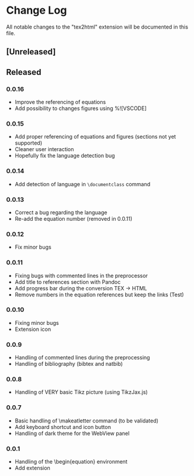 # Change Log

All notable changes to the "tex2html" extension will be documented in this file.

## [Unreleased]

## Released

### 0.0.16

- Improve the referencing of equations
- Add possibility to changes figures using %![VSCODE]

### 0.0.15

- Add proper referencing of equations and figures (sections not yet supported)
- Cleaner user interaction
- Hopefully fix the language detection bug 

### 0.0.14

- Add detection of language in `\documentclass` command

### 0.0.13

- Correct a bug regarding the language
- Re-add the equation number (removed in 0.0.11)

### 0.0.12

- Fix minor bugs

### 0.0.11

- Fixing bugs with commented lines in the preprocessor
- Add title to references section with Pandoc
- Add progress bar during the conversion TEX -> HTML
- Remove numbers in the equation references but keep the links (Test)

### 0.0.10

- Fixing minor bugs
- Extension icon

### 0.0.9

- Handling of commented lines during the preprocessing
- Handling of bibliography (bibtex and natbib)

### 0.0.8

- Handling of VERY basic Tikz picture (using TikzJax.js)

### 0.0.7

- Basic handling of \makeatletter command (to be validated)
- Add keyboard shortcut and icon button
- Handling of dark theme for the WebView panel

### 0.0.1

- Handling of the \begin{equation} environment
- Add extension